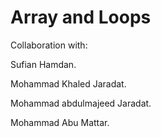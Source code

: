 # Array and Loops

Collaboration with:

Sufian Hamdan.

Mohammad Khaled Jaradat.

Mohammad abdulmajeed Jaradat.

Mohammad Abu Mattar.
